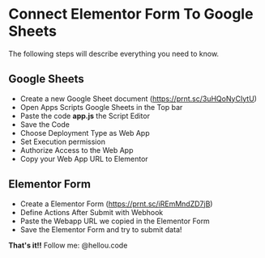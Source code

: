 # Connect Elementor Form To Google Sheets

The following steps will describe everything you need to know.
## Google Sheets
- Create a new Google Sheet document (https://prnt.sc/3uHQoNyCIytU)
- Open Apps Scripts Google Sheets in the Top bar 
- Paste the code **app.js** the Script Editor 
- Save the Code 
- Choose Deployment Type as Web App 
- Set Execution permission 
- Authorize Access to the Web App 
- Copy your Web App URL to Elementor

## Elementor Form 
- Create a Elementor Form (https://prnt.sc/iREmMndZD7jB) 
- Define Actions After Submit with Webhook 
- Paste the Webapp URL we copied in the Elementor Form
- Save the Elementor Form and try to submit data!

**That's it!!**
Follow me: @hellou.code
